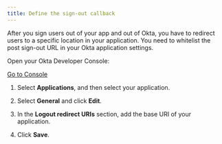 ```yaml
---
title: Define the sign-out callback
---
```

After you sign users out of your app and out of Okta, you have to redirect users to a specific location in your application. You need to whitelist the post sign-out URL in your Okta application settings.

Open your Okta Developer Console:

<a href="https://login.okta.com/" target="_blank" class="Button--blue">Go to Console</a>

1. Select **Applications**, and then select your application.

2. Select **General** and click **Edit**.

3. In the **Logout redirect URIs** section, add the base URI of your application. 

    <StackSelector snippet="addbaseuri"/>

4. Click **Save**.

<NextSectionLink/>